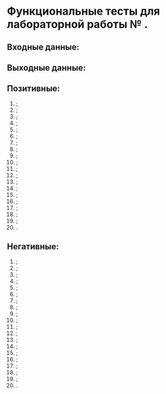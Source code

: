 # Функциональные тесты для лабораторной работы № .

## Входные данные:

## Выходные данные:

## Позитивные:
1. ;
2. ;
3. ;
4. ;
5. ;
6. ;
7. ;
8. ;
9. ;
10. ;
11. ;
12. ;
13. ;
14. ;
15. ;
16. ;
17. ;
18. ;
19. ;
20. .

## Негативные:
1. ;
2. ;
3. ;
4. ;
5. ;
6. ;
7. ;
8. ;
9. ;
10. ;
11. ;
12. ;
13. ;
14. ;
15. ;
16. ;
17. ;
18. ;
19. ;
20. .
